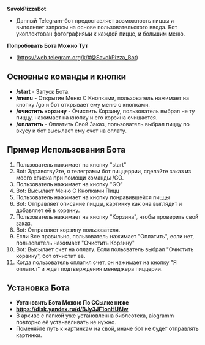 **SavokPizzaBot**
- Данный Telegram-бот предоставляет возможность пиццы и выполняет запросы на основе пользовательского ввода. Бот укоплектован фотографиями к каждой пицце, и большим меню.

**Попробовать Бота Можно Тут**
- (https://web.telegram.org/k/#@SavokPizza_Bot)

##  Основные команды и кнопки

- **/start** - Запуск Бота.
- **/menu** - Открытие Меню С Кнопками, пользователь нажимает на кнопку /go и бот открывает ему меню с кнопками.
- **/очистить корзину** - Очистить Корзину, пользователь выбрал не ту пиццу, нажимает на кнопку и его корзина очищается.
- **/оплатить** - Оплатить Свой Заказ, пользователь выбрал пиццу по вкусу и бот высылает ему счет на оплату.

## Пример Использования Бота
 1. Пользователь нажимает на кнопку "start"
 2. Bot: Здравствуйте, я телеграмм бот пиццеррии, сделайте заказ из моего списка при помощи команды /GO.
 3. Пользователь нажимает на кнопку "GO"
 4. Bot: Высылает Меню С Кнопками Пицц
 5. Пользователь нажимает на кнопку понравившейся пиццы
 6. Bot: Отправляет описание пиццы, картинку как она выглядит и добавляет её в корзину.
 7. Пользователь нажимает на кнопку "Корзина", чтобы проверить свой заказ.
 8. Bot: Отправляет корзину пользователя.
 9. Если Все правильно, пользователь нажимает "Оплатить", если нет, пользователь нажимает "Очистить Корзину"
 10. Bot: Высылает счет на оплату. Если пользватель выбрал "Очистить корзину", бот отчистит её.
 11. Когда пользователь оплатил счет, он нажимает на кнопку "Я оплатил" и ждет подтверждения менеджера пиццерии.

## Установка Бота
- **Установить Бота Можно По ССылке ниже**
- **https://disk.yandex.ru/d/BJy3JF1onHUfJw**
- В архиве с папкой уже установленна библеотека, aiogramm повторно её устанавливать не нужно.
- Поменяйте путь к картинкам на свой, иначе бот не будет отправлять картинки.
